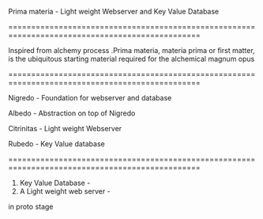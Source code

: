 Prima materia - Light weight Webserver and Key Value Database

================================================================================================

Inspired from alchemy process .Prima materia, materia prima or first matter, is the ubiquitous starting material required for the alchemical magnum opus

================================================================================================

Nigredo - Foundation for webserver and database

Albedo - Abstraction on top of Nigredo 

Citrinitas - Light weight Webserver

Rubedo - Key Value database

================================================================================================

1. Key Value Database - 
2. A Light weight web server  - 

in proto stage
